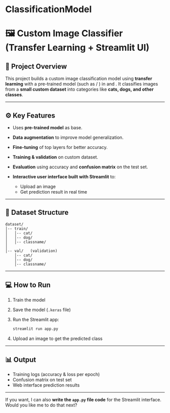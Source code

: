 # ClassificationModel

# 🖼️ Custom Image Classifier (Transfer Learning + Streamlit UI)

## 📌 Project Overview

This project builds a custom image classification model using **transfer learning** with a pre-trained model (such as  / ) in  and .
It classifies images from a **small custom dataset** into categories like **cats, dogs, and other classes**.

---

## ⚙️ Key Features

* Uses **pre-trained model** as base.
* **Data augmentation** to improve model generalization.
* **Fine-tuning** of top layers for better accuracy.
* **Training & validation** on custom dataset.
* **Evaluation** using accuracy and **confusion matrix** on the test set.
* **Interactive user interface built with Streamlit** to:

  * Upload an image
  * Get prediction result in real time

---

## 📁 Dataset Structure

```
dataset/
│-- train/
│   │-- cat/
│   │-- dog/
│   │-- classname/
│
│-- val/   (validation)
    │-- cat/
    │-- dog/
    │-- classname/
```

---

## 💻 How to Run

1. Train the model
2. Save the model (`.keras` file)
3. Run the Streamlit app:

   ```bash
   streamlit run app.py
   ```
4. Upload an image to get the predicted class

---

## 📊 Output

* Training logs (accuracy & loss per epoch)
* Confusion matrix on test set
* Web interface prediction results

---

If you want, I can also **write the `app.py` file code** for the Streamlit interface.
Would you like me to do that next?
